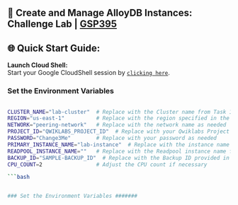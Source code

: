 
## 🚀 Create and Manage AlloyDB Instances: Challenge Lab | [GSP395](https://www.cloudskillsboost.google/focuses/50123?parent=catalog)


## 🌐 **Quick Start Guide:**

 **Launch Cloud Shell:**  
   Start your Google CloudShell session by [``clicking here``](https://console.cloud.google.com/home/dashboard?project=&pli=1&cloudshell=true).

### Set the Environment Variables #######
```bash

CLUSTER_NAME="lab-cluster"  # Replace with the Cluster name from Task 1
REGION="us-east-1"          # Replace with the region specified in the lab
NETWORK="peering-network"   # Replace with the network name as needed
PROJECT_ID="QWIKLABS_PROJECT_ID"  # Replace with your Qwiklabs Project ID
PASSWORD="Change3Me"        # Replace with your password as needed
PRIMARY_INSTANCE_NAME="lab-instance"  # Replace with the instance name from Task 1
READPOOL_INSTANCE_NAME=""   # Replace with the Readpool instance name from the lab
BACKUP_ID="SAMPLE-BACKUP_ID"  # Replace with the Backup ID provided in the lab
CPU_COUNT=2                 # Adjust the CPU count if necessary

```bash


### Set the Environment Variables #######



